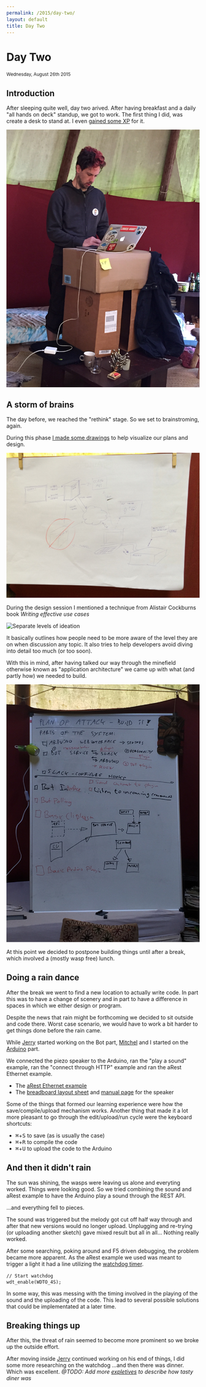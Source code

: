 ```yaml
---
permalink: /2015/day-two/
layout: default
title: Day Two
---
```


# Day Two

<small>Wednesday, August 26th 2015</small>

## Introduction

After sleeping quite well, day two arived. After having breakfast and a daily
"all hands on deck" standup, we got to work. The first thing I did, was create a desk
to stand at. I even [gained some XP](https://twitter.com/shochdoerfer/status/636475360855654400)
for it.

![My standing desk](./standing-desk-01.jpg "My standing desk")

## A storm of brains

The day before, we reached the "rethink" stage. So we set to brainstroming,
again.

During this phase [I made some drawings](https://twitter.com/Richard_Tuin/status/636480721612341248/)
to help visualize our plans and design.

![architecture sketch](./architecture-sketch.jpg "architecture sketch")

During the design session I mentioned a technique from Alistair Cockburns book
_Writing effective use cases_

![Separate levels of ideation](https://pjhobday.files.wordpress.com/2010/05/uc-goals.jpg "Separate levels of ideation")

It basically outlines how people need to be more aware of the level they are on
when discussion any topic. It also tries to help developers avoid diving into
detail too much (or too soon).

With this in mind, after having talked our way through the minefield otherwise
known as "application architecture" we came up with what (and partly how) we
needed to build.

![Third photo of the whiteboard](./whiteboard-03.jpg "Third photo of the whiteboard")

At this point we decided to postpone building things until after a break, which
involved a (mostly wasp free) lunch.

## Doing a rain dance

After the break we went to find a new location to actually write code. In part
this was to have a change of scenery and in part to have a difference in spaces
in which we either design or program.

Despite the news that rain might be forthcoming we decided to sit outside and
code there. Worst case scenario, we would have to work a bit harder to get things
done before the rain came.

While [Jerry] started working on the Bot part, [Mitchel] and I started on the
[Arduino] part.

We connected the piezo speaker to the Arduino, ran the "play a sound" example,
ran the "connect through HTTP" example and ran the aRest Ethernet example.

- The [aRest Ethernet example](https://raw.githubusercontent.com/marcoschwartz/aREST/master/examples/Ethernet/Ethernet.ino)
- The [breadboard layout sheet](http://ardx.org/src/circ/CIRC01-sheet-OOML.pdf) and [manual page](http://www.oomlout.com/oom.php/products/ardx/circ-06) for the speaker

Some of the things that formed our learning experience were how the
save/compile/upload mechanism works. Another thing that made it a lot more
pleasant to go through the edit/upload/run cycle were the keyboard shortcuts:

- <kbd>⌘</kbd>+<kbd>S</kbd> to save (as is usually the case)
- <kbd>⌘</kbd>+<kbd>R</kbd> to compile the code
- <kbd>⌘</kbd>+<kbd>U</kbd> to upload the code to the Arduino

## And then it didn't rain

The sun was shining, the wasps were leaving us alone and everyting worked.
Things were looking good. So we tried combining the sound and aRest example to
have the Arduino play a sound through the REST API.

...and everything fell to pieces.

The sound was triggered but the melody got cut off half way through and after
that new versions would no longer upload. Unplugging and re-trying (or uploading
another sketch) gave mixed result but all in all... Nothing really worked.

After some searching, poking around and F5 driven debugging, the problem became
more apparent. As the aRest example we used was meant to trigger a light it had
a line utilizing the [watchdog timer](http://www.practicalarduino.com/pics/wdt-block-diagram-small.jpg).

    // Start watchdog
    wdt_enable(WDTO_4S);

In some way, this was messing with the timing involved in the playing of the
sound and the uploading of the code. This lead to several possible solutions
that could be implementated at a later time.

## Breaking things up

After this, the threat of rain seemed to become more prominent so we broke up the
outside effort.

After moving inside [Jerry] continued working on his end of things, I did some
more researching on the watchdog ...and then there was dinner. Which was
excellent. _@TODO: Add more [expletives](https://www.google.co.uk/search?q=expletive)
to describe how tasty diner was_

[Mitchel]: https://twitter.com/MVerschoof
[Jerry]: https://twitter.com/getfocusnl
[Arduino]: https://www.arduino.cc
[Richard]: https://twitter.com/Richard_Tuin
